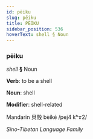```yaml
---
id: pëiku
slug: pëiku
title: PËİKU
sidebar_position: 536
hoverText: shell § Noun
---
```


### pëiku

*shell* **§** Noun

**Verb**: to be a shell

**Noun**: shell

**Modifier**: shell-related

Mandarin 貝殼 bèiké /pei̯4 kʰɤ2/

*Sino-Tibetan Language Family*